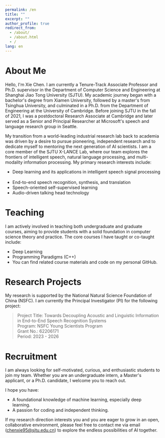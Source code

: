 ```yaml
---
permalink: /en
title: ""
excerpt: ""
author_profile: true
redirect_from: 
  - /about/
  - /about.html
  - /
lang: en
---
```

<span class='anchor' id='about-me'></span>
# About Me
Hello, I'm Xie Chen. I am currently a Tenure-Track Associate Professor and Ph.D. supervisor in the Department of Computer Science and Engineering at Shanghai Jiao Tong University (SJTU). My academic journey began with a bachelor's degree from Xiamen University, followed by a master's from Tsinghua University, and culminated in a Ph.D. from the Department of Engineering at the University of Cambridge. Before joining SJTU in the fall of 2021, I was a postdoctoral Research Associate at Cambridge and later served as a Senior and Principal Researcher at Microsoft's speech and language research group in Seattle.   

My transition from a world-leading industrial research lab back to academia was driven by a desire to pursue pioneering, independent research and to dedicate myself to mentoring the next generation of AI scientists. I am a core member of the SJTU X-LANCE Lab, where our team explores the frontiers of intelligent speech, natural language processing, and multi-modality information processing. My primary research interests include:   

- Deep learning and its applications in intelligent speech signal processing    
- End-to-end speech recognition, synthesis, and translation    
- Speech-oriented self-supervised learning    
- Audio-driven talking head technology    

# Teaching
I am actively involved in teaching both undergraduate and graduate courses, aiming to provide students with a solid foundation in computer science theory and practice. The core courses I have taught or co-taught include:

- Deep Learning
- Programming Paradigms (C++)
- You can find related course materials and code on my personal GitHub.   

# Research Projects
My research is supported by the National Natural Science Foundation of China (NSFC). I am currently the Principal Investigator (PI) for the following project:

> Project Title: Towards Decoupling Acoustic and Linguistic Information in End-to-End Speech Recognition Systems  
> Program: NSFC Young Scientists Program  
> Grant No.: 62206171  
> Period: 2023 - 2026     


# Recruitment
I am always looking for self-motivated, curious, and enthusiastic students to join my team. Whether you are an undergraduate intern, a Master's applicant, or a Ph.D. candidate, I welcome you to reach out.   

I hope you have:

- A foundational knowledge of machine learning, especially deep learning.
- A passion for coding and independent thinking.

If my research direction interests you and you are eager to grow in an open, collaborative environment, please feel free to contact me via email (chenxie95@sjtu.edu.cn) to explore the endless possibilities of AI together.   

